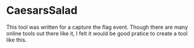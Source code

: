 # CaesarsSalad
This tool was written for a capture the flag event. Though there are many online tools out there like it, I felt it would be good pratice to create a tool like this. 
